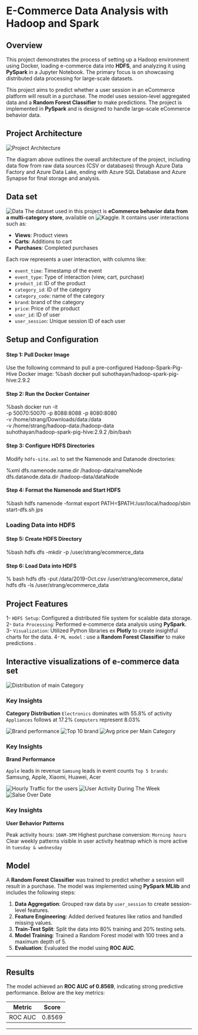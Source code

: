 # E-Commerce Data Analysis with Hadoop and Spark

## Overview
This project demonstrates the process of setting up a Hadoop environment using Docker, loading e-commerce data into **HDFS**, and analyzing it using **PySpark** in a Jupyter Notebook. The primary focus is on showcasing distributed data processing for large-scale datasets.

This project aims to predict whether a user session in an eCommerce platform will result in a purchase. The model uses session-level aggregated data and a **Random Forest Classifier** to make predictions. The project is implemented in **PySpark** and is designed to handle large-scale eCommerce behavior data.

## Project Architecture
![Project Architecture](Images/arctictur.png)

The diagram above outlines the overall architecture of the project, including data flow from raw data sources (CSV or databases) through Azure Data Factory and Azure Data Lake, ending with Azure SQL Database and Azure Synapse for final storage and analysis.

## Data set 
![Data](Images/data_samble.png)
The dataset used in this project is **eCommerce behavior data from a multi-category store**, available on ![Kaggle](https://www.kaggle.com/datasets/mkechinov/ecommerce-behavior-data-from-multi-category-store). It contains user interactions such as:
- **Views**: Product views
- **Carts**: Additions to cart
- **Purchases**: Completed purchases

Each row represents a user interaction, with columns like:
- `event_time`: Timestamp of the event
- `event_type`: Type of interaction (view, cart, purchase)
- `product_id`: ID of the product
- `category_id`: ID of the category
- `category_code`: name of the category
- `brand`: brand of the category
- `price`: Price of the product
- `user_id`: ID of user
- `user_session`: Unique session ID of each user


## Setup and Configuration

#### Step 1: Pull Docker Image
Use the following command to pull a pre-configured Hadoop-Spark-Pig-Hive Docker image:
%bash
docker pull suhothayan/hadoop-spark-pig-hive:2.9.2

#### Step 2: Run the Docker Container
%bash
docker run -it \
  -p 50070:50070 -p 8088:8088 -p 8080:8080 \
  -v /home/strang/Downloads/data:/data \
  -v /home/strang/hadoop-data:/hadoop-data \
  suhothayan/hadoop-spark-pig-hive:2.9.2 /bin/bash

#### Step 3: Configure HDFS Directories
Modify `hdfs-site.xml` to set the Namenode and Datanode directories:

%xml
<property>
  <name>dfs.namenode.name.dir</name>
  <value>/hadoop-data/nameNode</value>
</property>
<property>
  <name>dfs.datanode.data.dir</name>
  <value>/hadoop-data/dataNode</value>
</property>

#### Step 4: Format the Namenode and Start HDFS
%bash
hdfs namenode -format
export PATH=$PATH:/usr/local/hadoop/sbin
start-dfs.sh
jps


### Loading Data into HDFS

#### Step 5: Create HDFS Directory
%bash
hdfs dfs -mkdir -p /user/strang/ecommerce_data
#### Step 6: Load Data into HDFS
% bash
hdfs dfs -put /data/2019-Oct.csv /user/strang/ecommerce_data/
hdfs dfs -ls /user/strang/ecommerce_data



## Project Features

1-    `HDFS Setup`: Configured a distributed file system for scalable data storage.
2-    `Data Processing`: Performed e-commerce data analysis using **PySpark**.
3-    `Visualization`: Utilized Python libraries ex **Plotly** to create insightful charts for the data.
4-    `ML model` : use a **Random Forest Classifier** to make predictions .



## Interactive visualizations of e-commerce data set 
![Distribution of main Category](Images/donate.png)

### Key Insights
**Category Distribution**
`Electronics` dominates with 55.8% of activity
`Appliances` follows at 17.2%
`Computers` represent 8.03%

![Brand performance](Images/brand.png)
![Top 10 brand](Images/topbrand.png)
![Avg price per Main Category](Images/AvgPrice.png)

### Key Insights 
**Brand Performance**

`Apple` leads in revenue
`Samsung` leads in event counts
`Top 5 brands`: Samsung, Apple, Xiaomi, Huawei, Acer



![Hourly Traffic for the users](Images/Hourly.png)
![User Activity During The Week](Images/UserActivity.png)
![Salse Over Date](Images/SalseOverTime.png)
### Key Insights 
**User Behavior Patterns**

Peak activity hours: `10AM-3PM`
Highest purchase conversion: `Morning hours`
Clear weekly patterns visible in user activity heatmap which is more active in `tuesday & wednesday`




## Model
A **Random Forest Classifier** was trained to predict whether a session will result in a purchase. The model was implemented using **PySpark MLlib** and includes the following steps:
1. **Data Aggregation**: Grouped raw data by `user_session` to create session-level features.
2. **Feature Engineering**: Added derived features like ratios and handled missing values.
3. **Train-Test Split**: Split the data into 80% training and 20% testing sets.
4. **Model Training**: Trained a Random Forest model with 100 trees and a maximum depth of 5.
5. **Evaluation**: Evaluated the model using **ROC AUC**.

---

## Results
The model achieved an **ROC AUC of 0.8569**, indicating strong predictive performance. Below are the key metrics:

| Metric    | Score     |
|-----------|-----------|
| ROC AUC   | 0.8569    |

---


